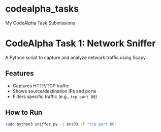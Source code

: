 # codealpha_tasks
My CodeAlpha Task Submissions
# CodeAlpha Task 1: Network Sniffer

A Python script to capture and analyze network traffic using Scapy.

## Features
- Captures HTTP/TCP traffic
- Shows source/destination IPs and ports
- Filters specific traffic (e.g., `tcp port 80`)

## How to Run
```bash
sudo python3 sniffer.py -i ens33 -f "tcp port 80"
